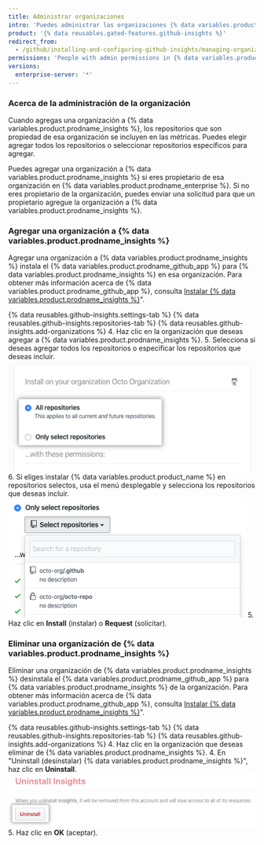 ```yaml
---
title: Administrar organizaciones
intro: 'Puedes administrar las organizaciones {% data variables.product.prodname_enterprise %} que están incluidas en las métricas.'
product: '{% data reusables.gated-features.github-insights %}'
redirect_from:
  - /github/installing-and-configuring-github-insights/managing-organizations
permissions: 'People with admin permissions in {% data variables.product.prodname_insights %} can manage organizations.'
versions:
  enterprise-server: '*'
---
```


### Acerca de la administración de la organización

Cuando agregas una organización a {% data variables.product.prodname_insights %}, los repositorios que son propiedad de esa organización se incluyen en las métricas. Puedes elegir agregar todos los repositorios o seleccionar repositorios específicos para agregar.

Puedes agregar una organización a {% data variables.product.prodname_insights %} si eres propietario de esa organización en {% data variables.product.prodname_enterprise %}. Si no eres propietario de la organización, puedes enviar una solicitud para que un propietario agregue la organización a {% data variables.product.prodname_insights %}.

### Agregar una organización a {% data variables.product.prodname_insights %}

Agregar una organización a {% data variables.product.prodname_insights %} instala el {% data variables.product.prodname_github_app %} para {% data variables.product.prodname_insights %} en esa organización. Para obtener más información acerca de {% data variables.product.prodname_github_app %}, consulta [Instalar {% data variables.product.prodname_insights %}](/github/installing-and-configuring-github-insights/installing-github-insights)".

{% data reusables.github-insights.settings-tab %}
{% data reusables.github-insights.repositories-tab %}
{% data reusables.github-insights.add-organizations %}
4. Haz clic en la organización que deseas agregar a {% data variables.product.prodname_insights %}.
5. Selecciona si deseas agregar todos los repositorios o especificar los repositorios que deseas incluir. ![Casillas de verificación para agregar todos los repositorios o seleccionar repositorios](/assets/images/help/insights/all-or-select-repos.png)
6. Si eliges instalar {% data variables.product.product_name %} en repositorios selectos, usa el menú desplegable y selecciona los repositorios que deseas incluir. ![Menú desplegable para seleccionar repositorios](/assets/images/help/insights/select-repos.png)
5. Haz clic en **Install** (instalar) o **Request** (solicitar).

### Eliminar una organización de {% data variables.product.prodname_insights %}

Eliminar una organización de {% data variables.product.prodname_insights %} desinstala el {% data variables.product.prodname_github_app %} para {% data variables.product.prodname_insights %} de la organización. Para obtener más información acerca de {% data variables.product.prodname_github_app %}, consulta [Instalar {% data variables.product.prodname_insights %}](/github/installing-and-configuring-github-insights/installing-github-insights)".

{% data reusables.github-insights.settings-tab %}
{% data reusables.github-insights.repositories-tab %}
{% data reusables.github-insights.add-organizations %}
4. Haz clic en la organización que deseas eliminar de {% data variables.product.prodname_insights %}.
4. En "Uninstall (desinstalar) {% data variables.product.prodname_insights %}", haz clic en **Uninstall**. ![Botón desinstalar](/assets/images/help/insights/uninstall-button.png)
5. Haz clic en **OK** (aceptar).
